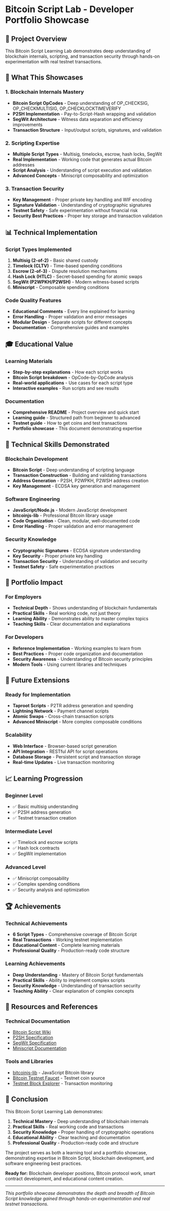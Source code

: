 # Bitcoin Script Lab - Developer Portfolio Showcase

## 🎯 Project Overview

This Bitcoin Script Learning Lab demonstrates deep understanding of blockchain internals, scripting, and transaction security through hands-on experimentation with real testnet transactions.

## 🚀 What This Showcases

### 1. **Blockchain Internals Mastery**
- **Bitcoin Script OpCodes** - Deep understanding of OP_CHECKSIG, OP_CHECKMULTISIG, OP_CHECKLOCKTIMEVERIFY
- **P2SH Implementation** - Pay-to-Script-Hash wrapping and validation
- **SegWit Architecture** - Witness data separation and efficiency improvements
- **Transaction Structure** - Input/output scripts, signatures, and validation

### 2. **Scripting Expertise**
- **Multiple Script Types** - Multisig, timelocks, escrow, hash locks, SegWit
- **Real Implementation** - Working code that generates actual Bitcoin addresses
- **Script Analysis** - Understanding of script execution and validation
- **Advanced Concepts** - Miniscript composability and optimization

### 3. **Transaction Security**
- **Key Management** - Proper private key handling and WIF encoding
- **Signature Validation** - Understanding of cryptographic signatures
- **Testnet Safety** - Safe experimentation without financial risk
- **Security Best Practices** - Proper key storage and transaction validation

## 📊 Technical Implementation

### Script Types Implemented
1. **Multisig (2-of-2)** - Basic shared custody
2. **Timelock (CLTV)** - Time-based spending conditions
3. **Escrow (2-of-3)** - Dispute resolution mechanisms
4. **Hash Lock (HTLC)** - Secret-based spending for atomic swaps
5. **SegWit (P2WPKH/P2WSH)** - Modern witness-based scripts
6. **Miniscript** - Composable spending conditions

### Code Quality Features
- **Educational Comments** - Every line explained for learning
- **Error Handling** - Proper validation and error messages
- **Modular Design** - Separate scripts for different concepts
- **Documentation** - Comprehensive guides and examples

## 🎓 Educational Value

### Learning Materials
- **Step-by-step explanations** - How each script works
- **Bitcoin Script breakdown** - OpCode-by-OpCode analysis
- **Real-world applications** - Use cases for each script type
- **Interactive examples** - Run scripts and see results

### Documentation
- **Comprehensive README** - Project overview and quick start
- **Learning guide** - Structured path from beginner to advanced
- **Testnet guide** - How to get coins and test transactions
- **Portfolio showcase** - This document demonstrating expertise

## 🔧 Technical Skills Demonstrated

### Blockchain Development
- **Bitcoin Script** - Deep understanding of scripting language
- **Transaction Construction** - Building and validating transactions
- **Address Generation** - P2SH, P2WPKH, P2WSH address creation
- **Key Management** - ECDSA key generation and management

### Software Engineering
- **JavaScript/Node.js** - Modern JavaScript development
- **bitcoinjs-lib** - Professional Bitcoin library usage
- **Code Organization** - Clean, modular, well-documented code
- **Error Handling** - Proper validation and error management

### Security Knowledge
- **Cryptographic Signatures** - ECDSA signature understanding
- **Key Security** - Proper private key handling
- **Transaction Security** - Understanding of validation and security
- **Testnet Safety** - Safe experimentation practices

## 🎯 Portfolio Impact

### For Employers
- **Technical Depth** - Shows understanding of blockchain fundamentals
- **Practical Skills** - Real working code, not just theory
- **Learning Ability** - Demonstrates ability to master complex topics
- **Teaching Skills** - Clear documentation and explanations

### For Developers
- **Reference Implementation** - Working examples to learn from
- **Best Practices** - Proper code organization and documentation
- **Security Awareness** - Understanding of Bitcoin security principles
- **Modern Tools** - Using current libraries and techniques

## 🚀 Future Extensions

### Ready for Implementation
- **Taproot Scripts** - P2TR address generation and spending
- **Lightning Network** - Payment channel scripts
- **Atomic Swaps** - Cross-chain transaction scripts
- **Advanced Miniscript** - More complex composable conditions

### Scalability
- **Web Interface** - Browser-based script generation
- **API Integration** - RESTful API for script operations
- **Database Storage** - Persistent script and transaction storage
- **Real-time Updates** - Live transaction monitoring

## 📈 Learning Progression

### Beginner Level
- ✅ Basic multisig understanding
- ✅ P2SH address generation
- ✅ Testnet transaction creation

### Intermediate Level
- ✅ Timelock and escrow scripts
- ✅ Hash lock contracts
- ✅ SegWit implementation

### Advanced Level
- ✅ Miniscript composability
- ✅ Complex spending conditions
- ✅ Security analysis and optimization

## 🏆 Achievements

### Technical Achievements
- **6 Script Types** - Comprehensive coverage of Bitcoin Script
- **Real Transactions** - Working testnet implementation
- **Educational Content** - Complete learning materials
- **Professional Quality** - Production-ready code structure

### Learning Achievements
- **Deep Understanding** - Mastery of Bitcoin Script fundamentals
- **Practical Skills** - Ability to implement complex scripts
- **Security Knowledge** - Understanding of transaction security
- **Teaching Ability** - Clear explanation of complex concepts

## 🔗 Resources and References

### Technical Documentation
- [Bitcoin Script Wiki](https://en.bitcoin.it/wiki/Script)
- [P2SH Specification](https://github.com/bitcoin/bips/blob/master/bip-0016.mediawiki)
- [SegWit Specification](https://github.com/bitcoin/bips/blob/master/bip-0141.mediawiki)
- [Miniscript Documentation](https://bitcoin.sipa.be/miniscript/)

### Tools and Libraries
- [bitcoinjs-lib](https://github.com/bitcoinjs/bitcoinjs-lib) - JavaScript Bitcoin library
- [Bitcoin Testnet Faucet](https://testnet-faucet.mempool.co/) - Testnet coin source
- [Testnet Block Explorer](https://blockstream.info/testnet/) - Transaction monitoring

## 🎯 Conclusion

This Bitcoin Script Learning Lab demonstrates:

1. **Technical Mastery** - Deep understanding of blockchain internals
2. **Practical Skills** - Real working code and transactions
3. **Security Knowledge** - Proper handling of cryptographic operations
4. **Educational Ability** - Clear teaching and documentation
5. **Professional Quality** - Production-ready code and structure

The project serves as both a learning tool and a portfolio showcase, demonstrating expertise in Bitcoin Script, blockchain development, and software engineering best practices.

**Ready for:** Blockchain developer positions, Bitcoin protocol work, smart contract development, and educational content creation.

---

*This portfolio showcase demonstrates the depth and breadth of Bitcoin Script knowledge gained through hands-on experimentation and real testnet transactions.*

